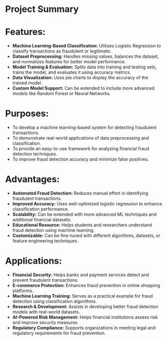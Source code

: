 # Project Summary

# **Features:**

- **Machine Learning-Based Classification:** Utilizes Logistic Regression to classify transactions as fraudulent or legitimate.
- **Dataset Preprocessing:** Handles missing values, balances the dataset, and normalizes features for better model performance.
- **Model Training & Evaluation:** Splits data into training and testing sets, trains the model, and evaluates it using accuracy metrics.
- **Data Visualization:** Uses pie charts to display the accuracy of the trained model.
- **Custom Model Support:** Can be extended to include more advanced models like Random Forest or Neural Networks.

# **Purposes:**

- To develop a machine learning-based system for detecting fraudulent transactions.
- To demonstrate real-world applications of data preprocessing and classification.
- To provide an easy-to-use framework for analyzing financial fraud detection techniques.
- To improve fraud detection accuracy and minimize false positives.

# **Advantages:**

- **Automated Fraud Detection:** Reduces manual effort in identifying fraudulent transactions.
- **Improved Accuracy:** Uses well-optimized logistic regression to enhance classification performance.
- **Scalability:** Can be extended with more advanced ML techniques and additional financial datasets.
- **Educational Resource:** Helps students and researchers understand fraud detection using machine learning.
- **Customizable:** Can be fine-tuned with different algorithms, datasets, or feature engineering techniques.

# **Applications:**

- **Financial Security:** Helps banks and payment services detect and prevent fraudulent transactions.
- **E-commerce Protection:** Enhances fraud prevention in online shopping platforms.
- **Machine Learning Training:** Serves as a practical example for fraud detection using classification algorithms.
- **Research & Development:** Assists in developing better fraud detection models with real-world datasets.
- **AI-Powered Risk Management:** Helps financial institutions assess risk and improve security measures.
- **Regulatory Compliance:** Supports organizations in meeting legal and regulatory requirements for fraud prevention.
